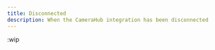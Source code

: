 ```yaml
---
title: Disconnected
description: When the CameraHub integration has been disconnected
---
```


:wip